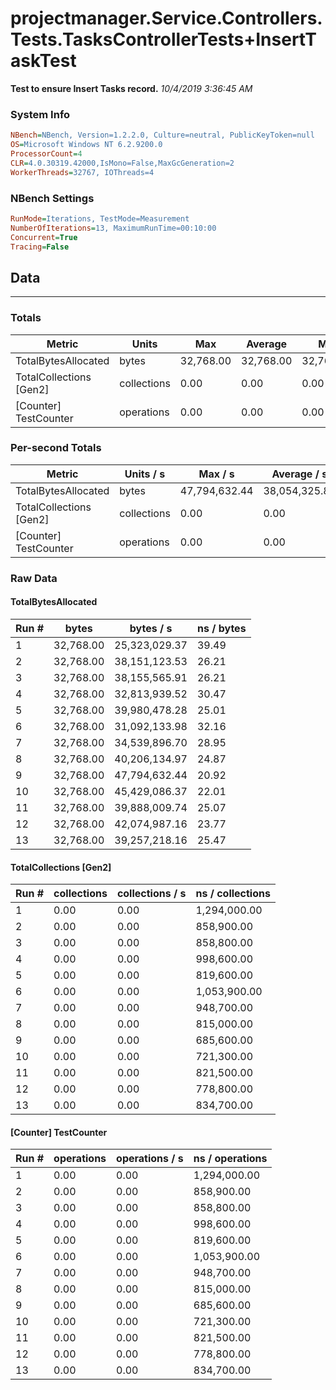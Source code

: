 ﻿# projectmanager.Service.Controllers.Tests.TasksControllerTests+InsertTaskTest
__Test to ensure Insert Tasks record.__
_10/4/2019 3:36:45 AM_
### System Info
```ini
NBench=NBench, Version=1.2.2.0, Culture=neutral, PublicKeyToken=null
OS=Microsoft Windows NT 6.2.9200.0
ProcessorCount=4
CLR=4.0.30319.42000,IsMono=False,MaxGcGeneration=2
WorkerThreads=32767, IOThreads=4
```

### NBench Settings
```ini
RunMode=Iterations, TestMode=Measurement
NumberOfIterations=13, MaximumRunTime=00:10:00
Concurrent=True
Tracing=False
```

## Data
-------------------

### Totals
|          Metric |           Units |             Max |         Average |             Min |          StdDev |
|---------------- |---------------- |---------------- |---------------- |---------------- |---------------- |
|TotalBytesAllocated |           bytes |       32,768.00 |       32,768.00 |       32,768.00 |            0.00 |
|TotalCollections [Gen2] |     collections |            0.00 |            0.00 |            0.00 |            0.00 |
|[Counter] TestCounter |      operations |            0.00 |            0.00 |            0.00 |            0.00 |

### Per-second Totals
|          Metric |       Units / s |         Max / s |     Average / s |         Min / s |      StdDev / s |
|---------------- |---------------- |---------------- |---------------- |---------------- |---------------- |
|TotalBytesAllocated |           bytes |   47,794,632.44 |   38,054,325.86 |   25,323,029.37 |    5,978,897.48 |
|TotalCollections [Gen2] |     collections |            0.00 |            0.00 |            0.00 |            0.00 |
|[Counter] TestCounter |      operations |            0.00 |            0.00 |            0.00 |            0.00 |

### Raw Data
#### TotalBytesAllocated
|           Run # |           bytes |       bytes / s |      ns / bytes |
|---------------- |---------------- |---------------- |---------------- |
|               1 |       32,768.00 |   25,323,029.37 |           39.49 |
|               2 |       32,768.00 |   38,151,123.53 |           26.21 |
|               3 |       32,768.00 |   38,155,565.91 |           26.21 |
|               4 |       32,768.00 |   32,813,939.52 |           30.47 |
|               5 |       32,768.00 |   39,980,478.28 |           25.01 |
|               6 |       32,768.00 |   31,092,133.98 |           32.16 |
|               7 |       32,768.00 |   34,539,896.70 |           28.95 |
|               8 |       32,768.00 |   40,206,134.97 |           24.87 |
|               9 |       32,768.00 |   47,794,632.44 |           20.92 |
|              10 |       32,768.00 |   45,429,086.37 |           22.01 |
|              11 |       32,768.00 |   39,888,009.74 |           25.07 |
|              12 |       32,768.00 |   42,074,987.16 |           23.77 |
|              13 |       32,768.00 |   39,257,218.16 |           25.47 |

#### TotalCollections [Gen2]
|           Run # |     collections | collections / s |ns / collections |
|---------------- |---------------- |---------------- |---------------- |
|               1 |            0.00 |            0.00 |    1,294,000.00 |
|               2 |            0.00 |            0.00 |      858,900.00 |
|               3 |            0.00 |            0.00 |      858,800.00 |
|               4 |            0.00 |            0.00 |      998,600.00 |
|               5 |            0.00 |            0.00 |      819,600.00 |
|               6 |            0.00 |            0.00 |    1,053,900.00 |
|               7 |            0.00 |            0.00 |      948,700.00 |
|               8 |            0.00 |            0.00 |      815,000.00 |
|               9 |            0.00 |            0.00 |      685,600.00 |
|              10 |            0.00 |            0.00 |      721,300.00 |
|              11 |            0.00 |            0.00 |      821,500.00 |
|              12 |            0.00 |            0.00 |      778,800.00 |
|              13 |            0.00 |            0.00 |      834,700.00 |

#### [Counter] TestCounter
|           Run # |      operations |  operations / s | ns / operations |
|---------------- |---------------- |---------------- |---------------- |
|               1 |            0.00 |            0.00 |    1,294,000.00 |
|               2 |            0.00 |            0.00 |      858,900.00 |
|               3 |            0.00 |            0.00 |      858,800.00 |
|               4 |            0.00 |            0.00 |      998,600.00 |
|               5 |            0.00 |            0.00 |      819,600.00 |
|               6 |            0.00 |            0.00 |    1,053,900.00 |
|               7 |            0.00 |            0.00 |      948,700.00 |
|               8 |            0.00 |            0.00 |      815,000.00 |
|               9 |            0.00 |            0.00 |      685,600.00 |
|              10 |            0.00 |            0.00 |      721,300.00 |
|              11 |            0.00 |            0.00 |      821,500.00 |
|              12 |            0.00 |            0.00 |      778,800.00 |
|              13 |            0.00 |            0.00 |      834,700.00 |



